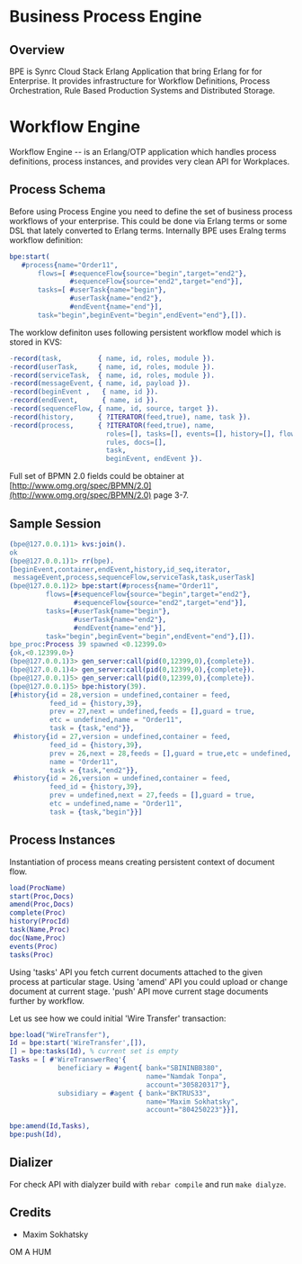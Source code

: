Business Process Engine
=======================

Overview
--------

BPE is Synrc Cloud Stack Erlang Application that bring Erlang for for Enterprise.
It provides infrastructure for Workflow Definitions, Process Orchestration,
Rule Based Production Systems and Distributed Storage.

Workflow Engine
===============

Workflow Engine -- is an Erlang/OTP application which handles process definitions,
process instances, and provides very clean API for Workplaces.

Process Schema
--------------

Before using Process Engine you need to define the set of business process
workflows of your enterprise. This could be done via Erlang terms or some DSL
that lately converted to Erlang terms. Internally BPE uses Eralng terms
workflow definition:

```erlang
bpe:start(
   #process{name="Order11",
       flows=[ #sequenceFlow{source="begin",target="end2"},
               #sequenceFlow{source="end2",target="end"}],
       tasks=[ #userTask{name="begin"},
               #userTask{name="end2"},
               #endEvent{name="end"}],
       task="begin",beginEvent="begin",endEvent="end"},[]).

```

The worklow definiton uses following persistent workflow model which is stored in KVS:

```erlang
-record(task,         { name, id, roles, module }).
-record(userTask,     { name, id, roles, module }).
-record(serviceTask,  { name, id, roles, module }).
-record(messageEvent, { name, id, payload }).
-record(beginEvent ,   { name, id }).
-record(endEvent,      { name, id }).
-record(sequenceFlow, { name, id, source, target }).
-record(history,      { ?ITERATOR(feed,true), name, task }).
-record(process,      { ?ITERATOR(feed,true), name,
                        roles=[], tasks=[], events=[], history=[], flows=[],
                        rules, docs=[],
                        task,
                        beginEvent, endEvent }).
```

Full set of BPMN 2.0 fields could be obtainer at [http://www.omg.org/spec/BPMN/2.0](http://www.omg.org/spec/BPMN/2.0) page 3-7.

Sample Session
--------------

```erlang
(bpe@127.0.0.1)1> kvs:join().
ok
(bpe@127.0.0.1)1> rr(bpe).
[beginEvent,container,endEvent,history,id_seq,iterator,
 messageEvent,process,sequenceFlow,serviceTask,task,userTask]
(bpe@127.0.0.1)2> bpe:start(#process{name="Order11",
         flows=[#sequenceFlow{source="begin",target="end2"},
                #sequenceFlow{source="end2",target="end"}],
         tasks=[#userTask{name="begin"},
                #userTask{name="end2"},
                #endEvent{name="end"}],
         task="begin",beginEvent="begin",endEvent="end"},[]).
bpe_proc:Process 39 spawned <0.12399.0>
{ok,<0.12399.0>}
(bpe@127.0.0.1)3> gen_server:call(pid(0,12399,0),{complete}).
(bpe@127.0.0.1)4> gen_server:call(pid(0,12399,0),{complete}).
(bpe@127.0.0.1)5> gen_server:call(pid(0,12399,0),{complete}).
(bpe@127.0.0.1)5> bpe:history(39).
[#history{id = 28,version = undefined,container = feed,
          feed_id = {history,39},
          prev = 27,next = undefined,feeds = [],guard = true,
          etc = undefined,name = "Order11",
          task = {task,"end"}},
 #history{id = 27,version = undefined,container = feed,
          feed_id = {history,39},
          prev = 26,next = 28,feeds = [],guard = true,etc = undefined,
          name = "Order11",
          task = {task,"end2"}},
 #history{id = 26,version = undefined,container = feed,
          feed_id = {history,39},
          prev = undefined,next = 27,feeds = [],guard = true,
          etc = undefined,name = "Order11",
          task = {task,"begin"}}]
```

Process Instances
-----------------

Instantiation of process means creating persistent context of document flow.

```erlang
load(ProcName)
start(Proc,Docs)
amend(Proc,Docs)
complete(Proc)
history(ProcId)
task(Name,Proc)
doc(Name,Proc)
events(Proc)
tasks(Proc)
```

Using 'tasks' API you fetch current documents attached to the given
process at particular stage. Using 'amend' API you could upload or
change document at current stage. 'push' API move current
stage documents further by workflow.

Let us see how we could initial 'Wire Transfer' transaction:

```erlang
bpe:load("WireTransfer"),
Id = bpe:start('WireTransfer',[]),
[] = bpe:tasks(Id), % current set is empty
Tasks = [ #'WireTranswerReq'{
            beneficiary = #agent{ bank="SBININBB380",
                                  name="Namdak Tonpa",
                                  account="305820317"},
            subsidiary = #agent { bank="BKTRUS33",
                                  name="Maxim Sokhatsky",
                                  account="804250223"}}],

bpe:amend(Id,Tasks),
bpe:push(Id),
```

Dializer
--------

For check API with dialyzer build with `rebar compile` and run `make dialyze`.

Credits
-------

* Maxim Sokhatsky

OM A HUM
